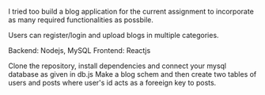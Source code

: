 I tried too build a blog application for the current assignment to incorporate as many required functionalities as possbile.

Users can register/login and upload blogs in multiple categories.

Backend: Nodejs, MySQL
Frontend: Reactjs


Clone the repository, install dependencies and connect your mysql database as given in db.js
Make a blog schem and then create two tables of users and posts where user's id acts as a foreeign key to posts.
